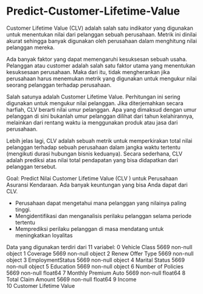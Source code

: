 # Predict-Customer-Lifetime-Value

Customer Lifetime Value (CLV) adalah salah satu indikator yang digunakan untuk menentukan nilai dari pelanggan sebuah perusahaan. Metrik ini dinilai akurat sehingga banyak digunakan oleh perusahaan dalam menghitung nilai pelanggan mereka.

Ada banyak faktor yang dapat memengaruhi kesuksesan sebuah usaha. Pelanggan atau customer adalah salah satu faktor utama yang menentukan kesuksesaan perusahaan. Maka dari itu, tidak mengherankan jika perusahaan harus menemukan metrik yang digunakan untuk mengukur nilai seorang pelanggan terhadap perusahaan.

Salah satunya adalah Customer Lifetime Value. Perhitungan ini sering digunakan untuk mengukur nilai pelanggan. Jika diterjemahkan secara harfiah, CLV berarti nilai umur pelanggan. Apa yang dimaksud dengan umur pelanggan di sini bukanlah umur pelanggan dilihat dari tahun kelahirannya, melainkan dari rentang waktu ia menggunakan produk atau jasa dari perusahaan.

Lebih jelas lagi, CLV adalah sebuah metrik untuk memperkirakan total nilai pelanggan terhadap sebuah perusahaan dalam jangka waktu tertentu (mengikuti durasi hubungan bisnis keduanya). Secara sederhana, CLV adalah prediksi atas nilai total pendapatan yang bisa didapatkan dari pelanggan tersebut.

Goal: Predict Nilai Customer Lifetime Value (CLV ) untuk Perusahaan Asuransi Kendaraan.
Ada banyak keuntungan yang bisa Anda dapat dari CLV.
- Perusahaan dapat mengetahui mana pelanggan yang nilainya paling tinggi.
- Mengidentifikasi dan menganalisis perilaku pelanggan selama periode tertentu
- Memprediksi perilaku pelanggan di masa mendatang untuk meningkatkan loyalitas


Data yang digunakan terdiri dari 11 variabel:
 0   Vehicle Class            5669 non-null   object 
 1   Coverage                 5669 non-null   object 
 2   Renew Offer Type         5669 non-null   object 
 3   EmploymentStatus         5669 non-null   object 
 4   Marital Status           5669 non-null   object 
 5   Education                5669 non-null   object 
 6   Number of Policies       5669 non-null   float64
 7   Monthly Premium Auto     5669 non-null   float64
 8   Total Claim Amount       5669 non-null   float64
 9   Income                   
 10  Customer Lifetime Value  
 
 
